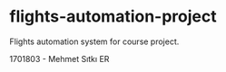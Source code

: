 # flights-automation-project

Flights automation system for course project.

1701803 - Mehmet Sıtkı ER
